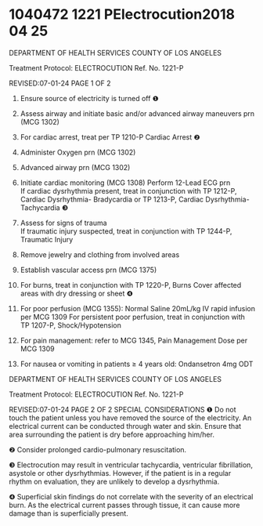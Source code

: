 # 1040472 1221 PElectrocution2018 04 25

DEPARTMENT OF HEALTH SERVICES 
COUNTY OF LOS ANGELES 
 
Treatment Protocol: ELECTROCUTION Ref. No. 1221-P 
 
 
 
 
 
 
 
REVISED:07-01-24 PAGE 1 OF 2 
1. Ensure source of electricity is turned off ❶ 
 
2. Assess airway and initiate basic and/or advanced airway maneuvers prn (MCG 1302) 
 
3. For cardiac arrest, treat per TP 1210-P Cardiac Arrest ❷ 
 
4. Administer Oxygen prn (MCG 1302)  
 
5. Advanced airway prn (MCG 1302) 
 
6. Initiate cardiac monitoring (MCG 1308) 
Perform 12-Lead ECG prn  
If cardiac dysrhythmia present, treat in conjunction with TP 1212-P, Cardiac Dysrhythmia-
Bradycardia or TP 1213-P, Cardiac Dysrhythmia-Tachycardia ❸ 
 
7. Assess for signs of trauma  
If traumatic injury suspected, treat in conjunction with TP 1244-P, Traumatic Injury  
 
8. Remove jewelry and clothing from involved areas 
 
9. Establish vascular access prn (MCG 1375) 
 
10. For burns, treat in conjunction with TP 1220-P, Burns 
Cover affected areas with dry dressing or sheet ❹ 
 
11. For poor perfusion (MCG 1355): 
Normal Saline 20mL/kg IV rapid infusion per MCG 1309 
For persistent poor perfusion, treat in conjunction with TP 1207-P, Shock/Hypotension 
 
12. For pain management: refer to MCG 1345, Pain Management 
Dose per MCG 1309 
 
13. For nausea or vomiting in patients ≥ 4 years old: 
Ondansetron 4mg ODT  
 
 
 
 
  

DEPARTMENT OF HEALTH SERVICES 
COUNTY OF LOS ANGELES 
 
Treatment Protocol: ELECTROCUTION Ref. No. 1221-P 
 
 
 
 
 
 
 
REVISED:07-01-24 PAGE 2 OF 2 
SPECIAL CONSIDERATIONS 
❶    Do not touch the patient unless you have removed the source of the electricity. An electrical current 
can be conducted through water and skin. Ensure that area surrounding the patient is dry before 
approaching him/her.  
 
❷   Consider prolonged cardio-pulmonary resuscitation.  
 
❸    Electrocution may result in ventricular tachycardia, ventricular fibrillation, asystole or other 
dysrhythmias. However, if the patient is in a regular rhythm on evaluation, they are unlikely to 
develop a dysrhythmia. 
 
❹   Superficial skin findings do not correlate with the severity of an electrical burn. As the electrical 
current passes through tissue, it can cause more damage than is superficially present.
